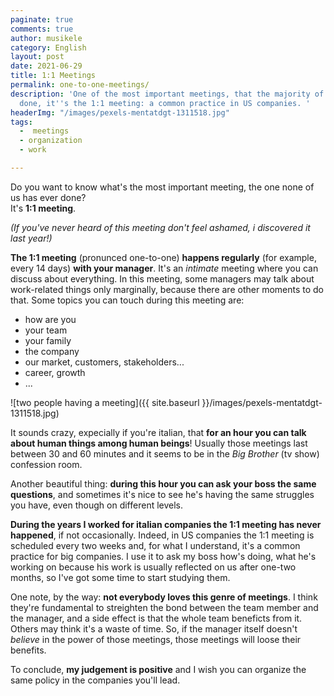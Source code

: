 ```yaml
---
paginate: true
comments: true
author: musikele
category: English
layout: post
date: 2021-06-29
title: 1:1 Meetings
permalink: one-to-one-meetings/
description: 'One of the most important meetings, that the majority of us has never
  done, it''s the 1:1 meeting: a common practice in US companies. '
headerImg: "/images/pexels-mentatdgt-1311518.jpg"
tags:
  -  meetings
  - organization
  - work

---
```

Do you want to know what's the most important meeting, the one none of us has ever done?   
It's **1:1 meeting**. 

_(If you've never heard of this meeting don't feel ashamed, i discovered it last year!)_

**The 1:1 meeting** (pronunced one-to-one) **happens regularly** (for example, every 14 days) **with your manager**. It's an _intimate_ meeting where you can discuss about everything. In this meeting, some managers may talk about work-related things only marginally, because there are other moments to do that. Some topics you can touch during this meeting are: 

* how are you
* your team
* your family
* the company
* our market, customers, stakeholders... 
* career, growth
* ...

![two people having a meeting]({{ site.baseurl }}/images/pexels-mentatdgt-1311518.jpg)

It sounds crazy, expecially if you're italian, that **for an hour you can talk about human things among human beings**! Usually those meetings last between 30 and 60 minutes and it seems to be in the _Big Brother_ (tv show) confession room. 

Another beautiful thing: **during this hour you can ask your boss the same questions**, and sometimes it's nice to see he's having the same struggles you have, even though on different levels.

**During the years I worked for italian companies the 1:1 meeting has never happened**, if not occasionally. Indeed, in US companies the 1:1 meeting is scheduled every two weeks and, for what I understand, it's a common practice for big companies. I use it to ask my boss how's doing, what he's working on because his work is usually reflected on us after one-two months, so I've got some time to start studying them.

One note, by the way: **not everybody loves this genre of meetings**. I think they're fundamental to streighten the bond between the team member and the manager, and a side effect is that the whole team beneficts from it. Others may think it's a waste of time. So, if the manager itself doesn't _believe_ in the power of those meetings, those meetings will loose their benefits. 

To conclude, **my judgement is positive** and I wish you can organize the same policy in the companies you'll lead.